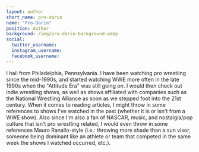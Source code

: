 ```yaml
---
layout: author
short_name: pro-darin
name: "Pro-Darin"
position: Author
background: /img/pro-darin-background.webp
social:
  twitter_username: 
  instagram_username: 
  facebook_username: 
---
```

I hail from Philadelphia, Pennsylvania. I have been watching pro wrestling since the mid-1990s, and started watching WWE more often in the late 1990s when the "Attitude Era" was still going on. I would then check out indie wrestling shows, as well as shows affiliated with companies such as the National Wrestling Alliance as soon as we stepped foot into the 21st century. When it comes to reading articles, I might throw in some references to shows I've watched in the past (whether it is or isn't from a WWE show). Also since I'm also a fan of NASCAR, music, and nostalgia/pop culture that isn't pro wrestling related, I would even throw in some references Mauro Ranallo-style (i.e.: throwing more shade than a sun visor, someone being dominant like an athlete or team that competed in the same week the shows I watched occurred, etc.).